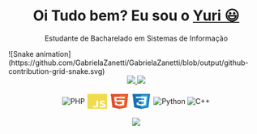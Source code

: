 <div>
  
  <h1 align="center">
    Oi Tudo bem? Eu sou o 
    <a href="https://www.linkedin.com/in/yuri-woycick-de-souza-856991210/">Yuri 😃️</a>
  </h1>
  
  <p align="center">
    Estudante de Bacharelado em Sistemas de Informação    
  </p>
  
  <p align="center">
   
  </p>
  ![Snake animation](https://github.com/GabrielaZanetti/GabrielaZanetti/blob/output/github-contribution-grid-snake.svg)
</div>

<div align="center">
  <a href="https://github.com/yuriiSw">
    <img height="150em" src="https://github-readme-stats.vercel.app/api?username=yuriiSw&count_private=true&include_all_commits=true&show_icons=true&theme=dracula&hide_border=false&show_owner=true"/>
    <img height="150em" src="https://github-readme-stats.vercel.app/api/top-langs/?username=yuriiSw&theme=dracula&hide_border=false&&layout=compact"/>
  </a>
</div>

<div align="center" valign="top"><br>
  <img align="center" alt="PHP" height="30" width="40" src="https://cdn.jsdelivr.net/gh/devicons/devicon/icons/php/php-plain.svg">
  <img align="center" alt="Js" height="30" width="40" src="https://raw.githubusercontent.com/devicons/devicon/master/icons/javascript/javascript-plain.svg">
  <img align="center" alt="HTML" height="30" width="40" src="https://raw.githubusercontent.com/devicons/devicon/master/icons/html5/html5-original.svg">
  <img align="center" alt="CSS" height="30" width="40" src="https://raw.githubusercontent.com/devicons/devicon/master/icons/css3/css3-original.svg">
  <img align="center" alt="Python" height="30" width="40" src="https://cdn.jsdelivr.net/gh/devicons/devicon/icons/python/python-original.svg">
  <img align="center" alt="C++" height="30" width="40" src="https://cdn.jsdelivr.net/gh/devicons/devicon/icons/cplusplus/cplusplus-original.svg">
  
  
</div><br>

<div align="center">
  <a href="https://www.linkedin.com/in/yuri-woycick-de-souza-856991210/" target="_blank"><img src="https://img.shields.io/badge/-LinkedIn-%230077B5?style=for-the-badge&logo=linkedin&logoColor=white" target="_blank"></a> 
</div>
